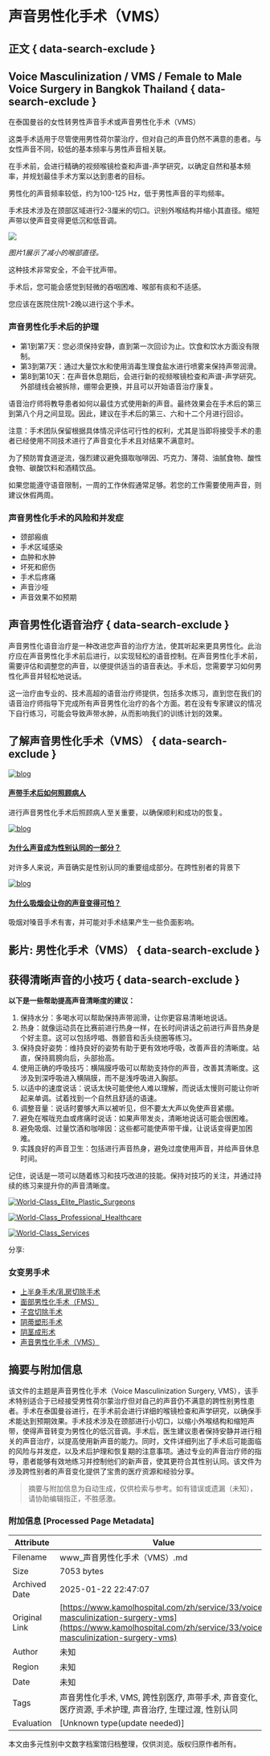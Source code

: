# 声音男性化手术（VMS）

## 正文 { data-search-exclude }


## Voice Masculinization / VMS / Female to Male Voice Surgery in Bangkok Thailand { data-search-exclude }

在泰国曼谷的女性转男性声音手术或声音男性化手术（VMS）

这类手术适用于尽管使用男性荷尔蒙治疗，但对自己的声音仍然不满意的患者。与女性声音不同，较低的基本频率与男性声音相关联。

在手术前，会进行精确的视频喉镜检查和声谱-声学研究，以确定自然和基本频率，并规划最佳手术方案以达到患者的目标。

男性化的声音频率较低，约为100-125 Hz，低于男性声音的平均频率。

手术技术涉及在颈部区域进行2-3厘米的切口。识别外喉结构并缩小其直径。缩短声带以使声音变得更低沉和低音调。

![](https://www.kamolhospital.com/uploads/service_content/33/data/649f88962587a.jpg)

_图片1展示了减小的喉部直径。_

这种技术非常安全，不会干扰声带。

手术后，您可能会感觉到轻微的吞咽困难、喉部有痰和不适感。

您应该在医院住院1-2晚以进行这个手术。

### 声音男性化手术后的护理

- 第1到第7天：您必须保持安静，直到第一次回诊为止。饮食和饮水方面没有限制。
- 第3到第7天：通过大量饮水和使用消毒生理食盐水进行喷雾来保持声带润滑。
- 第8到第10天：在声音休息期后，会进行新的视频喉镜检查和声谱-声学研究。外部缝线会被拆除，绷带会更换，并且可以开始语音治疗康复。

语音治疗师将教导患者如何以最佳方式使用新的声音。最终效果会在手术后的第三到第八个月之间显现。因此，建议在手术后的第三、六和十二个月进行回诊。

注意：手术团队保留根据具体情况评估可行性的权利，尤其是当即将接受手术的患者已经使用不同技术进行了声音变化手术且对结果不满意时。

为了预防胃食道逆流，强烈建议避免摄取咖啡因、巧克力、薄荷、油腻食物、酸性食物、碳酸饮料和酒精饮品。

如果您能遵守语音限制，一周的工作休假通常足够。若您的工作需要使用声音，则建议休假两周。

### 声音男性化手术的风险和并发症

- 颈部瘢痕
- 手术区域感染
- 血肿和水肿
- 坏死和瘀伤
- 手术后疼痛
- 声音沙哑
- 声音效果不如预期

## 声音男性化语音治疗 { data-search-exclude }

声音男性化语音治疗是一种改进您声音的治疗方法，使其听起来更具男性化。此治疗应在声音男性化手术前后进行，以实现轻松的语音控制。在声音男性化手术前，需要评估和调整您的声音，以便提供适当的语音表达。手术后，您需要学习如何男性化声音并轻松地说话。

这一治疗由专业的、技术高超的语音治疗师提供，包括多次练习，直到您在我们的语音治疗师指导下完成所有声音男性化治疗的各个方面。若在没有专家建议的情况下自行练习，可能会导致声带水肿，从而影响我们的训练计划的效果。

## 了解声音男性化手术（VMS） { data-search-exclude }

[![blog](/uploads/blog/1101/thumb-65099076231a4-image_highlight.jpg)](https://www.kamolhospital.com/blog/1101/how-to-take-care-of-a-patient-after-voice-surgery)

#### [声带手术后如何照顾病人](https://www.kamolhospital.com/blog/1101/how-to-take-care-of-a-patient-after-voice-surgery)

进行声音男性化手术后照顾病人至关重要，以确保顺利和成功的恢复。

[![blog](/uploads/blog/1100/thumb-6509245f512a3-image_highlight.jpg)](https://www.kamolhospital.com/blog/1100/why-does-voice-become-gender-identity)

#### [为什么声音成为性别认同的一部分？](https://www.kamolhospital.com/blog/1100/why-does-voice-become-gender-identity)

对许多人来说，声音确实是性别认同的重要组成部分。在跨性别者的背景下

[![blog](/uploads/blog/346/thumb-6509219a1a75e-image_highlight.jpg)](https://www.kamolhospital.com/blog/346/why-does-smoking-make-your-voice-terrible)

#### [为什么吸烟会让你的声音变得可怕？](https://www.kamolhospital.com/blog/346/why-does-smoking-make-your-voice-terrible)

吸烟对嗓音手术有害，并可能对手术结果产生一些负面影响。

## 影片: 男性化手术（VMS） { data-search-exclude }

## 获得清晰声音的小技巧 { data-search-exclude }

**以下是一些帮助提高声音清晰度的建议：**

1. 保持水分：多喝水可以帮助保持声带润滑，让你更容易清晰地说话。
2. 热身：就像运动员在比赛前进行热身一样，在长时间讲话之前进行声音热身是个好主意。这可以包括哼唱、唇颤音和舌头绕圈等练习。
3. 保持良好姿势：维持良好的姿势有助于更有效地呼吸，改善声音的清晰度。站直，保持肩膀向后，头部抬高。
4. 使用正确的呼吸技巧：横隔膜呼吸可以帮助支持你的声音，改善其清晰度。这涉及到深呼吸进入横隔膜，而不是浅呼吸进入胸部。
5. 以适中的速度说话：说话太快可能使他人难以理解，而说话太慢则可能让你听起来单调。试着找到一个自然且舒适的语速。
6. 调整音量：说话时要够大声以被听见，但不要太大声以免使声音紧绷。
7. 避免在喉咙充血或疼痛时说话：如果声带发炎，清晰地说话可能会很困难。
8. 避免吸烟、过量饮酒和咖啡因：这些都可能使声带干燥，让说话变得更加困难。
9. 实践良好的声音卫生：包括进行声音热身，避免过度使用声音，并给声音休息时间。

记住，说话是一项可以随着练习和技巧改进的技能。保持对技巧的关注，并通过持续的练习来提升你的声音清晰度。

[![World-Class_Elite_Plastic_Surgeons](https://www.kamolhospital.com/uploads/cke-img-upload/1688144314-649f09baf3101.jpg)](https://www.kamolhospital.com/page/world-class-elite-plastic-surgeons)

[![World-Class_Professional_Healthcare](https://www.kamolhospital.com/uploads/cke-img-upload/1688144408-649f0a18763f6.jpg)](https://www.kamolhospital.com/page/world-class-professional-healthcare)

[![World-Class_Services](https://www.kamolhospital.com/uploads/cke-img-upload/1688144695-649f0b3723fa2.jpg)](https://www.kamolhospital.com/page/world-class-professional-service)

分享:

### 女变男手术

- [上半身手术/乳房切除手术](https://www.kamolhospital.com/service/28/top-surgery-mastectomy)
- [面部男性化手术（FMS）](https://www.kamolhospital.com/service/29/facial-masculinization-surgery-fms)
- [子宫切除手术](https://www.kamolhospital.com/service/30/ftm-hysterectomy)
- [阴蒂塑形手术](https://www.kamolhospital.com/service/31/metoidioplasty)
- [阴茎成形术](https://www.kamolhospital.com/service/32/phalloplasty)
- [声音男性化手术（VMS）](https://www.kamolhospital.com/service/33/voice-masculinization-surgery-vms)
<!-- tcd_original_link https://www.kamolhospital.com/zh/service/33/voice-masculinization-surgery-vms -->


## 摘要与附加信息

<!-- tcd_abstract -->
该文件的主题是声音男性化手术（Voice Masculinization Surgery, VMS），该手术特别适合于已经接受男性荷尔蒙治疗但对自己的声音仍不满意的跨性别男性患者。手术在泰国曼谷进行，在手术前会进行详细的喉镜检查和声学研究，以确保手术能达到预期效果。手术技术涉及在颈部进行小切口，以缩小外喉结构和缩短声带，使得声音转变为男性化的低沉音调。手术后，医生建议患者保持安静并进行相关的声音治疗，以提高使用新声音的能力。同时，文件详细列出了手术后可能面临的风险与并发症，以及术后护理和恢复期的注意事项。通过专业的声音治疗师的指导，患者能够有效地练习并控制他们的新声音，使其更符合其性别认同。该文件为涉及跨性别者的声音变化提供了宝贵的医疗资源和经验分享。
<!-- tcd_abstract_end -->

> 摘要与附加信息为自动生成，仅供检索与参考。如有错误或遗漏（未知），请协助编辑指正，不胜感激。

### 附加信息 [Processed Page Metadata]

| Attribute       | Value                                  |
|-----------------|----------------------------------------|
| Filename        | www_声音男性化手术（VMS）.md                             |
| Size            | 7053 bytes                           |
| Archived Date   | 2025-01-22 22:47:07                             |
| Original Link   | [https://www.kamolhospital.com/zh/service/33/voice-masculinization-surgery-vms](https://www.kamolhospital.com/zh/service/33/voice-masculinization-surgery-vms)                       |
| Author          | 未知                               |
| Region          | 未知                               |
| Date            | 未知                                 |
| Tags            | 声音男性化手术, VMS, 跨性别医疗, 声带手术, 声音变化, 医疗资源, 手术护理, 声音治疗, 生理过渡, 性别认同                                 |
| Evaluation            | [Unknown type(update needed)]                                 |
<!-- tcd_table_end -->

本文由多元性别中文数字档案馆归档整理，仅供浏览。版权归原作者所有。
